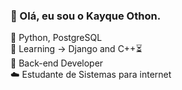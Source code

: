 <h3>👋 Olá, eu sou o Kayque Othon.</h3>

📜 Python, PostgreSQL <br>
📖 Learning -> Django and C++⏳ <br>
👾 Back-end Developer <br>
☁️ Estudante de Sistemas para internet <br>
